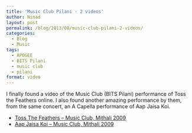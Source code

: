 ```yaml
---
title: 'Music Club Pilani - 2 videos'
author: Ninad
layout: post
permalink: /blog/2013/08/music-club-pilani-2-videos/
categories:
  - Blog
  - Music
tags:
  - APOGEE
  - BITS Pilani
  - music club
  - pilani
format: video
---
```

I finally found a video of the Music Club (BITS Pilani) performance of Toss the Feathers online. I also found another amazing performance by them, from the same concert, an A Capella performance of Aap Jaisa Koi.

  * [Toss The Feathers &#8211; Music Club, Mithali 2009](http://www.youtube.com/watch?v=wfKhk3DxM_w "The video on Youtube")
  * [Aap Jaisa Koi &#8211; Music Club, Mithali 2009](http://www.youtube.com/watch?v=T-ZKlFrH4Aw "The video on Youtube")
